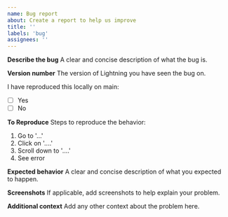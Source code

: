 ```yaml
---
name: Bug report
about: Create a report to help us improve
title: ''
labels: 'bug'
assignees: ''
---
```


**Describe the bug** A clear and concise description of what the bug is.

**Version number** The version of Lightning you have seen the bug on.

I have reproduced this locally on main:

- [ ] Yes
- [ ] No

**To Reproduce** Steps to reproduce the behavior:

1. Go to '...'
2. Click on '....'
3. Scroll down to '....'
4. See error

**Expected behavior** A clear and concise description of what you expected to
happen.

**Screenshots** If applicable, add screenshots to help explain your problem.

**Additional context** Add any other context about the problem here.
